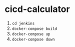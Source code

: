 # cicd-calculator

1. `cd jenkins`
2. `docker-compose build`
3. `docker-compose up`
4. `docker-compose down`